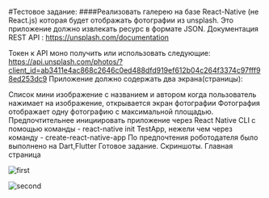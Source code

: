 #Тестовое задание: ####Реализовать галерею на базе React-Native (не React.js) которая будет отображать фотографии из unsplash. Это приложение должно извлекать ресурс в формате JSON. Документация REST API : https://unsplash.com/documentation

Токен к API моно получить или использовать следующие: https://api.unsplash.com/photos/?client_id=ab3411e4ac868c2646c0ed488dfd919ef612b04c264f3374c97fff98ed253dc9
Приложение должно содержать два экрана(страницы):

Список
мини изображение с названием и автором
когда пользователь нажимает на изображение, открывается экран фотографии
Фотография
отображает одну фотографию с максимальной площадью.
Предпочтительнее инициировать приложение через React Native CLI с помощью команды - react-native init TestApp, нежели чем через команду - create-react-native-app
По предпочтения роботодателя было выполнено на Dart,Flutter
Готовое задание.
Скриншоты.
Главная страница


![first](https://user-images.githubusercontent.com/76246480/194773131-458ca8e4-18a7-4bb0-bd36-d844a6e018aa.png)

![second](https://user-images.githubusercontent.com/76246480/194773138-8d2a8cf7-9a82-4b09-a59e-44d043683b10.png)
